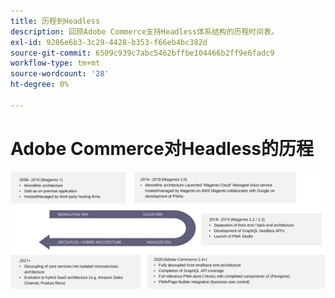 ```yaml
---
title: 历程到Headless
description: 回顾Adobe Commerce支持Headless体系结构的历程时间表。
exl-id: 9286e6b3-3c29-4428-b353-f66eb4bc382d
source-git-commit: 6509c939c7abc5462bffbe104466b2ff9e6fadc9
workflow-type: tm+mt
source-wordcount: '28'
ht-degree: 0%

---
```


# Adobe Commerce对Headless的历程

![Adobe Commerce迈向Headless架构之旅的时间表](../../../assets/playbooks/journey-to-headless.svg)
